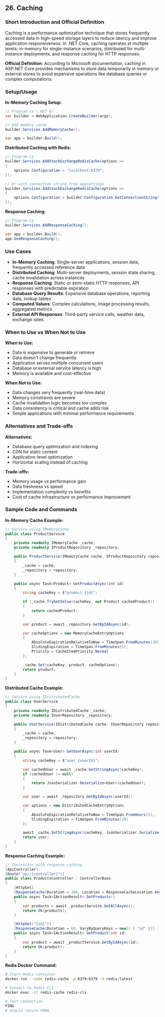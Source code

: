 ## 26. Caching

### Short Introduction and Official Definition

Caching is a performance optimization technique that stores frequently accessed data in high-speed storage layers to reduce latency and improve application responsiveness. In .NET Core, caching operates at multiple levels: in-memory for single-instance scenarios, distributed for multi-instance deployments, and response caching for HTTP responses.

**Official Definition**: According to Microsoft documentation, caching in ASP.NET Core provides mechanisms to store data temporarily in memory or external stores to avoid expensive operations like database queries or complex computations.

### Setup/Usage

**In-Memory Caching Setup:**

```csharp
// Program.cs (.NET 8)
var builder = WebApplication.CreateBuilder(args);

// Add memory cache
builder.Services.AddMemoryCache();

var app = builder.Build();
```

**Distributed Caching with Redis:**

```csharp
// Program.cs
builder.Services.AddStackExchangeRedisCache(options =>
{
    options.Configuration = "localhost:6379";
});

// Or with connection string from appsettings
builder.Services.AddStackExchangeRedisCache(options =>
{
    options.Configuration = builder.Configuration.GetConnectionString("Redis");
});
```

**Response Caching:**

```csharp
// Program.cs
builder.Services.AddResponseCaching();

var app = builder.Build();
app.UseResponseCaching();
```

### Use Cases

- **In-Memory Caching**: Single-server applications, session data, frequently accessed reference data
- **Distributed Caching**: Multi-server deployments, session state sharing, cache invalidation across instances
- **Response Caching**: Static or semi-static HTTP responses, API responses with predictable expiration
- **Database Query Results**: Expensive database operations, reporting data, lookup tables
- **Computed Values**: Complex calculations, image processing results, aggregated metrics
- **External API Responses**: Third-party service calls, weather data, exchange rates

### When to Use vs When Not to Use

**When to Use:**

- Data is expensive to generate or retrieve
- Data doesn't change frequently
- Application serves multiple concurrent users
- Database or external service latency is high
- Memory is available and cost-effective

**When Not to Use:**

- Data changes very frequently (real-time data)
- Memory constraints are severe
- Cache invalidation logic becomes too complex
- Data consistency is critical and cache adds risk
- Simple applications with minimal performance requirements

### Alternatives and Trade-offs

**Alternatives:**

- Database query optimization and indexing
- CDN for static content
- Application-level optimization
- Horizontal scaling instead of caching

**Trade-offs:**

- Memory usage vs performance gain
- Data freshness vs speed
- Implementation complexity vs benefits
- Cost of cache infrastructure vs performance improvement

### Sample Code and Commands

**In-Memory Cache Example:**

```csharp
// Service using IMemoryCache
public class ProductService
{
    private readonly IMemoryCache _cache;
    private readonly IProductRepository _repository;

    public ProductService(IMemoryCache cache, IProductRepository repository)
    {
        _cache = cache;
        _repository = repository;
    }

    public async Task<Product> GetProductAsync(int id)
    {
        string cacheKey = $"product_{id}";

        if (_cache.TryGetValue(cacheKey, out Product cachedProduct))
        {
            return cachedProduct;
        }

        var product = await _repository.GetByIdAsync(id);

        var cacheOptions = new MemoryCacheEntryOptions
        {
            AbsoluteExpirationRelativeToNow = TimeSpan.FromMinutes(30),
            SlidingExpiration = TimeSpan.FromMinutes(5),
            Priority = CacheItemPriority.Normal
        };

        _cache.Set(cacheKey, product, cacheOptions);
        return product;
    }
}
```

**Distributed Cache Example:**

```csharp
// Service using IDistributedCache
public class UserService
{
    private readonly IDistributedCache _cache;
    private readonly IUserRepository _repository;

    public UserService(IDistributedCache cache, IUserRepository repository)
    {
        _cache = cache;
        _repository = repository;
    }

    public async Task<User> GetUserAsync(int userId)
    {
        string cacheKey = $"user_{userId}";

        var cachedUser = await _cache.GetStringAsync(cacheKey);
        if (cachedUser != null)
        {
            return JsonSerializer.Deserialize<User>(cachedUser);
        }

        var user = await _repository.GetByIdAsync(userId);

        var options = new DistributedCacheEntryOptions
        {
            AbsoluteExpirationRelativeToNow = TimeSpan.FromHours(1),
            SlidingExpiration = TimeSpan.FromMinutes(20)
        };

        await _cache.SetStringAsync(cacheKey, JsonSerializer.Serialize(user), options);
        return user;
    }
}
```

**Response Caching Example:**

```csharp
// Controller with response caching
[ApiController]
[Route("api/[controller]")]
public class ProductsController : ControllerBase
{
    [HttpGet]
    [ResponseCache(Duration = 300, Location = ResponseCacheLocation.Any)]
    public async Task<IActionResult> GetProducts()
    {
        var products = await _productService.GetAllAsync();
        return Ok(products);
    }

    [HttpGet("{id}")]
    [ResponseCache(Duration = 60, VaryByQueryKeys = new[] { "id" })]
    public async Task<IActionResult> GetProduct(int id)
    {
        var product = await _productService.GetByIdAsync(id);
        return Ok(product);
    }
}
```

**Redis Docker Command:**

```bash
# Start Redis container
docker run --name redis-cache -p 6379:6379 -d redis:latest

# Connect to Redis CLI
docker exec -it redis-cache redis-cli

# Test connection
PING
# Should return PONG
```
